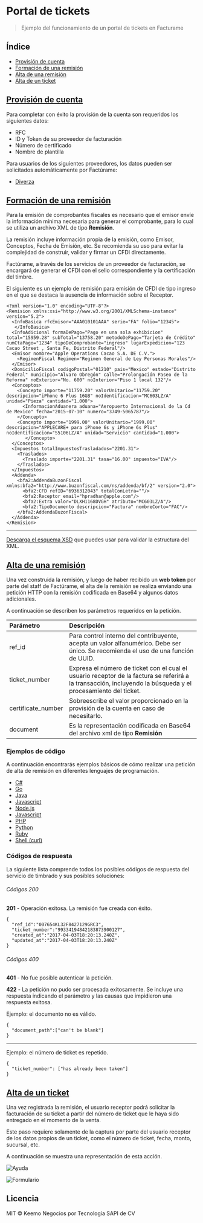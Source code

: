 # Portal de tickets

> Ejemplo del funcionamiento de un portal de tickets en Facturame

## Índice

- [Provisión de cuenta](#provision_cuenta)
- [Formación de una remisión](#formacion_remision)
- [Alta de una remisión](#alta_remision)
- [Alta de un ticket](#alta_ticket)


## [Provisión de cuenta](id:provision_cuenta)

Para completar con éxito la provisión de la cuenta son requeridos los siguientes datos:

- RFC
- ID y Token de su proveedor de facturación
- Número de certificado
- Nombre de plantilla

Para usuarios de los siguientes proveedores, los datos pueden ser solicitados automáticamente por Factúrame:

- [Diverza](http://diverza.com)


## [Formación de una remisión](id:formacion_remision)

Para la emisión de comprobantes fiscales es necesario que el emisor envíe la información mínima necesaria para generar el comprobante, para lo cual se utiliza un archivo XML de tipo **Remisión**.

La remisión incluye información propia de la emisión, como Emisor, Conceptos, Fecha de Emisión, etc. Se recomienda su uso para evitar la complejidad de construir, validar y firmar un CFDI directamente.

Factúrame, a través de los servicios de un proveedor de facturación, se encargará de generar el CFDI con el sello correspondiente y la certificación del timbre.

El siguiente es un ejemplo de remisión para emisión de CFDI de tipo ingreso en el que se destaca la ausencia de información sobre el Receptor.

```
<?xml version="1.0" encoding="UTF-8"?>
<Remision xmlns:xsi="http://www.w3.org/2001/XMLSchema-instance" version="5.2">
  <InfoBasica rfcEmisor="AAA010101AAA" serie="FA" folio="12345">
   </InfoBasica>
  <InfoAdicional formaDePago="Pago en una sola exhibicion" total="15959.28" subTotal="13758.20" metodoDePago="Tarjeta de Crédito" numCtaPago="1234" tipoDeComprobante="ingreso" lugarExpedicion="123 Cacao Street , Santa Fe, Distrito Federal"/>
  <Emisor nombre="Apple Operations Cacao S.A. DE C.V.">
    <RegimenFiscal Regimen="Regimen General de Ley Personas Morales"/>
  </Emisor>
  <DomicilioFiscal codigoPostal="01210" pais="Mexico" estado="Distrito Federal" municipio="Alvaro Obregón" calle="Prolongación Paseo de la Reforma" noExterior="No. 600" noInterior="Piso 1 local 132"/>
  <Conceptos>
    <Concepto importe="11759.20" valorUnitario="11759.20" descripcion="iPhone 6 Plus 16GB" noIdentificacion="MC603LZ/A" unidad="Pieza" cantidad="1.000">
      <InformacionAduanera aduana="Aeropuerto Internacional de la Cd de Mexico" fecha="2015-07-10" numero="3749-5065787"/>
    </Concepto>
    <Concepto importe="1999.00" valorUnitario="1999.00" descripcion="APPLECARE+ para iPhone 6s y iPhone 6s Plus" noIdentificacion="S5106LZ/A" unidad="Servicio" cantidad="1.000">
       </Concepto>
  </Conceptos>
  <Impuestos totalImpuestosTrasladados="2201.31">
    <Traslados>
      <Traslado importe="2201.31" tasa="16.00" impuesto="IVA"/>
    </Traslados>
  </Impuestos>
  <Addenda>
    <bfa2:AddendaBuzonFiscal xmlns:bfa2="http://www.buzonfiscal.com/ns/addenda/bf/2" version="2.0">
      <bfa2:CFD refID="6936312043" totalConLetra=""/>
      <bfa2:Receptor email="hpradhan@apple.com"/>
      <bfa2:Extra valor="DLXH1168DVGH" atributo="MC603LZ/A"/>
      <bfa2:TipoDocumento descripcion="Factura" nombreCorto="FAC"/>
    </bfa2:AddendaBuzonFiscal>
  </Addenda>
</Remision>

```

---

[Descarga el esquema XSD](assets/xsd/remision_52.xsd) que puedes usar para validar la estructura del XML.



## [Alta de una remisión](id:alta_remision)

Una vez construida la remisión, y luego de haber recibido un **web token** por parte del staff de Factúrame, el alta de la remisión se realiza enviando una petición HTTP con la remisión codificada en Base64 y algunos datos adicionales.

A continuación se describen los parámetros requeridos en la petición.

Parámetro           | Descripción
:------------------ | :-----------
ref_id              | Para control interno del contribuyente, acepta un valor alfanumérico. Debe ser único. Se recomienda el uso de una función de UUID.
ticket_number       | Expresa el número de ticket con el cual el usuario receptor de la factura se referirá a la transacción, incluyendo la búsqueda y el procesamiento del ticket.
certificate_number  | Sobreescribe el valor proporcionado en la provisión de la cuenta en caso de necesitarlo. 
document            | Es la representación codificada en Base64 del archivo xml de tipo **Remisión**

### Ejemplos de código

A continuación encontrarás ejemplos básicos de cómo realizar una petición de alta de remisión en diferentes lenguajes de programación.


- [C#](examples/csharp/main.cs)
- [Go](examples/go/main.go)
- [Java](examples/java/main.java)
- [Javascript](examples/javascript/main.js)
- [Node.js](examples/node/main.js)
- [Javascript](examples/javascript/main.js)
- [PHP](examples/php/main.php)
- [Python](examples/python/main.py)
- [Ruby](examples/ruby/main.rb)
- [Shell (curl)](examples/shell/main.sh)



### Códigos de respuesta

La siguiente lista comprende todos los posibles códigos de respuesta del servicio de timbrado y sus posibles soluciones:

###### Códigos 200

**201** - Operación exitosa. La remisión fue creada con éxito.

    {
      "ref_id":"007654KL32F8427129GRC3",
      "ticket_number":"99334194842183873900127",
      "created_at":"2017-04-03T18:20:13.240Z",
      "updated_at":"2017-04-03T18:20:13.240Z"
    }


###### Códigos 400

**401** - No fue posible autenticar la petición.

**422** - La petición no pudo ser procesada exitosamente. Se incluye una respuesta indicando el parámetro y las causas que impidieron una respuesta exitosa.

Ejemplo: el documento no es válido.

    {
      "document_path":["can't be blank"]
    }

---    

Ejemplo: el número de ticket es repetido.

    {
	  "ticket_number": ["has already been taken"]
    }


## [Alta de un ticket](id:alta_ticket)

Una vez registrada la remisión, el usuario receptor podrá solicitar la facturación de su ticket a partir del número de ticket que le haya sido entregado en el momento de la venta.

Este paso requiere solamente de la captura por parte del usuario receptor de los datos propios de un ticket, como el número de ticket, fecha, monto, sucursal, etc.

A continuación se muestra una representación de esta acción.

![Ayuda](assets/images/alta0.png "Ayuda")

![Formulario](assets/images/alta1.png "Formulario")


## Licencia

MIT © Keemo Negocios por Tecnología SAPI de CV
